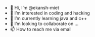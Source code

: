 - 👋 Hi, I’m @ekansh-miet
- 👀 I’m interested in coding and hacking   
- 🌱 I’m currently learning java and c++
- 💞️ I’m looking to collaborate on ...
- 📫 How to reach me via email

<!---
ekansh-miet/ekansh-miet is a ✨ special ✨ repository because its `README.md` (this file) appears on your GitHub profile.
You can click the Preview link to take a look at your changes.
--->
